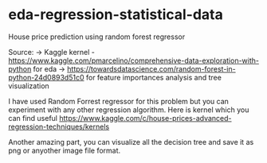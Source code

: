 # eda-regression-statistical-data
House price prediction using random forest regressor

Source:
-> Kaggle kernel - https://www.kaggle.com/pmarcelino/comprehensive-data-exploration-with-python for eda
-> https://towardsdatascience.com/random-forest-in-python-24d0893d51c0 for feature importances analysis and tree visualization

I have used Random Forrest regressor for this problem but you can experiment with any other regression algorithm.
Here is kernel which you can find useful
https://www.kaggle.com/c/house-prices-advanced-regression-techniques/kernels

Another amazing part, you can visualize all the decision tree and save it as png or anyother image file format.
